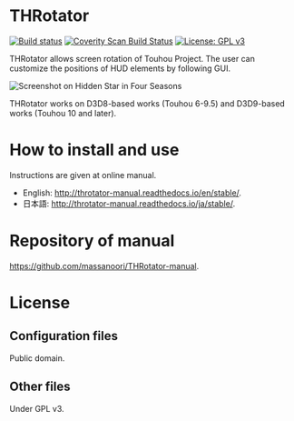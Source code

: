 THRotator
=====

[![Build status](https://ci.appveyor.com/api/projects/status/hh62maoopv602fm5?svg=true)](https://ci.appveyor.com/project/massanoori/throtator)
[![Coverity Scan Build Status](https://scan.coverity.com/projects/13679/badge.svg)](https://scan.coverity.com/projects/massanoori-throtator)
[![License: GPL v3](https://img.shields.io/badge/License-GPL%20v3-blue.svg)](https://www.gnu.org/licenses/gpl-3.0)

THRotator allows screen rotation of Touhou Project.
The user can customize the positions of HUD elements by following GUI.

![Screenshot on Hidden Star in Four Seasons](http://throtator-manual.readthedocs.io/en/latest/_images/HSiFS-screenshot-en.png)

THRotator works on D3D8-based works (Touhou 6-9.5) and D3D9-based works (Touhou 10 and later).

How to install and use
=====

Instructions are given at online manual.

* English: <http://throtator-manual.readthedocs.io/en/stable/>.
* 日本語: <http://throtator-manual.readthedocs.io/ja/stable/>.

Repository of manual
=====

<https://github.com/massanoori/THRotator-manual>.

License
=====

Configuration files
-----

Public domain.

Other files
-----

Under GPL v3.
